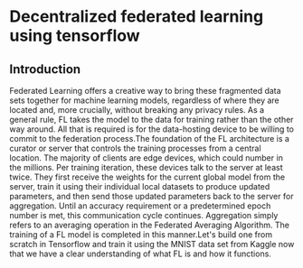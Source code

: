 # Decentralized federated learning using tensorflow

##  Introduction
Federated Learning offers a creative way to bring these fragmented data sets together for machine learning models, regardless of where they are located and, more crucially, without breaking any privacy rules. As a general rule, FL takes the model to the data for training rather than the other way around. All that is required is for the data-hosting device to be willing to commit to the federation process.The foundation of the FL architecture is a curator or server that controls the training processes from a central location. The majority of clients are edge devices, which could number in the millions. Per training iteration, these devices talk to the server at least twice. They first receive the weights for the current global model from the server, train it using their individual local datasets to produce updated parameters, and then send those updated parameters back to the server for aggregation. Until an accuracy requirement or a predetermined epoch number is met, this communication cycle continues. Aggregation simply refers to an averaging operation in the Federated Averaging Algorithm. The training of a FL model is completed in this manner.Let's build one from scratch in Tensorflow and train it using the MNIST data set from Kaggle now that we have a clear understanding of what FL is and how it functions.
